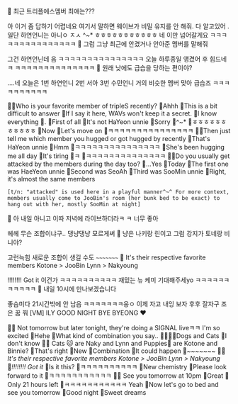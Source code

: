 🌊 최근 트리플에스멤버 최애는???

아
이거 좀
답하기
어렵네요
여기서 말하면
웨이브가 비밀 유지를 안 해줘.
다 알고있어
.
일단
하연언니는 아니ㅇ
ㅈㅅ
^~*
ㅎㅎㅎㅎㅎㅎㅎㅎㅎㅎㅎ
네 이만
넘어갈게요
ㅋㅋㅋㅋㅋㅋㅋㅋㅋㅋㅋㅋㅋㅋㅋ
🌊 그럼 그냥 최근에 안겼거나 안아준 멤버를 말해줘

그건 하연언닌데
음
ㅋㅋㅋㅋㅋㅋㅋㅋㅋㅋㅋㅋㅋㅋㅋ
오늘 하루종일 앵겼어
후 힘드네
ㅋ
ㅋㅋㅋㅋㅋㅋㅋㅋㅋㅋㅋㅋㅋㅋ
🌊 원래 낮에도 급습을 당하는 편이야?

….네
오늘은
1번 하연언니
2번 서아
3번 수민언니
거의 비슷한 멤버 맞아
급습즈
ㅋㅋㅋㅋㅋㅋㅋㅋㅋㅋ



🐣🌊Who is your favorite member of tripleS recently? 
🐣Ahhh
🐣This is a bit difficult to answer
🐣If I say it here, WAVs won't keep it a secret. 
🐣I know everything 
🐣.
🐣First of all 
🐣It's not HaYeon unnie
🐣Sorry 
🐣^~*
🐣ㅎㅎㅎㅎㅎㅎㅎㅎㅎㅎㅎ
🐣Now
🐣Let's move on
🐣ㅋㅋㅋㅋㅋㅋㅋㅋㅋㅋㅋㅋㅋㅋㅋ
🐣🌊Then just tell me which member you hugged or got hugged by recently
🐣That's HaYeon unnie
🐣Hmm
🐣ㅋㅋㅋㅋㅋㅋㅋㅋㅋㅋㅋㅋㅋㅋㅋ
🐣She's been hugging me all day
🐣It's tiring
🐣ㅋ
🐣ㅋㅋㅋㅋㅋㅋㅋㅋㅋㅋㅋㅋㅋㅋ
🐣🌊Do you usually get attacked by the members during the day too? 
🐣...Yes
🐣Today
🐣The first one was HaeYeon unnie
🐣Second was SeoAh
🐣Third was SooMin unnie
🐣Right, it's almost the same members

`[t/n: "attacked" is used here in a playful manner^~^ For more context, members usually come to JooBin's room (her bunk bed to be exact) to hang out with her, mostly SooMin at night]`



🌊 아 내일 아니고 이따 저녁에 라이브하더라ㅋ ㅋ 너무 좋아

헤헤
무슨 조합이냐구..
댕냥댕냥
모르게써
🌊 냥은 나키랑 린이고 그럼 강지가 토네랑 비니야?

고런늑힘
새로운
조합이
생길 수도
`~~~~~~~`
🌊 It's their respective favorite members
Kotone > JooBin
Lynn > Nakyoung

!!!!!!!! Got it
이건가
ㅋㅋㅋㅋㅋㅋㅋㅋㅋㅋ
재밌는
뉴 케미
기대해주세yo
ㅋㅋㅋㅋㅋㅋㅋㅋㅋㅋㅋ
🌊 내일 10시에 만나보겠습니다

좋슴미다
21시간밖에 안 남음
ㅋㅋㅋㅋㅋㅋㅋ웅ㅇ
이제 자고 내잉 보자
후후
잘자구
조은 꿈 꿔
[VM] ILY GOOD NIGHT BYE BYEONG
❤️


🐣🌊 Not tomorrow but later tonight, they're doing a SIGNAL liveㅋㅋ I'm so excited
🐣Hehe
🐣What kind of combination you say..
🐶🐱🐶🐱Dogs and Cats
🐣I don't know
🐣🌊 Cats 🐱 are Naky and Lynn and Puppies🐶 are Kotone and Binnie?
🐣That's right
🐣New 
🐣Combination
🐣It could happen
🐣~~~~~~~
🐣🌊 *It's their respective favorite members*
	      *Kotone > JooBin*
	     *Lynn > Nakyoung*
🐣*!!!!!!!! Got it*
🐣Is it this?
🐣ㅋㅋㅋㅋㅋㅋㅋㅋㅋㅋ
🐣New chemistry
🐣Please look forward to it 
🐣ㅋㅋㅋㅋㅋㅋㅋㅋㅋㅋㅋ
🐣🌊 See you tomorrow at 10pm
🐣Great
🐣Only 21 hours left
🐣ㅋㅋㅋㅋㅋㅋㅋㅋㅋㅋㅋ Yeah
🐣Now let's go to bed and see you tomorrow
🐣Good night
🐣Sweet dreams







